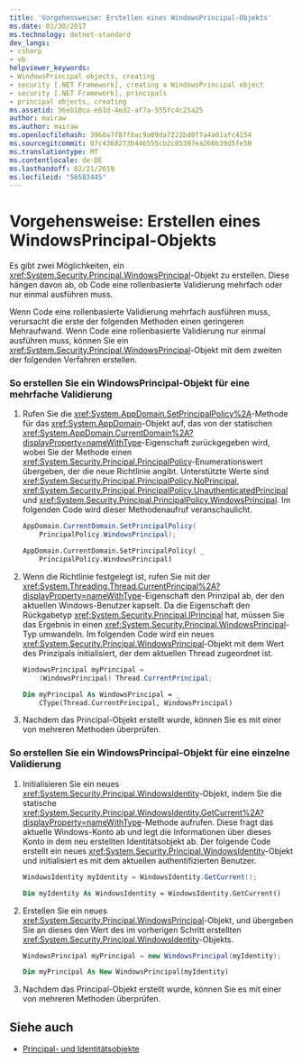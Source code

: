 ```yaml
---
title: 'Vorgehensweise: Erstellen eines WindowsPrincipal-Objekts'
ms.date: 03/30/2017
ms.technology: dotnet-standard
dev_langs:
- csharp
- vb
helpviewer_keywords:
- WindowsPrincipal objects, creating
- security [.NET Framework], creating a WindowsPrincipal object
- security [.NET Framework], principals
- principal objects, creating
ms.assetid: 56eb10ca-e61d-4ed2-af7a-555fc4c25a25
author: mairaw
ms.author: mairaw
ms.openlocfilehash: 3960a7f87f8ac9a09da7222bd0f7a4a01afc4154
ms.sourcegitcommit: 07c4368273b446555cb2c85397ea266b39d5fe50
ms.translationtype: MT
ms.contentlocale: de-DE
ms.lasthandoff: 02/21/2019
ms.locfileid: "56583445"
---
```

# <a name="how-to-create-a-windowsprincipal-object"></a>Vorgehensweise: Erstellen eines WindowsPrincipal-Objekts
Es gibt zwei Möglichkeiten, ein <xref:System.Security.Principal.WindowsPrincipal>-Objekt zu erstellen. Diese hängen davon ab, ob Code eine rollenbasierte Validierung mehrfach oder nur einmal ausführen muss.  
  
 Wenn Code eine rollenbasierte Validierung mehrfach ausführen muss, verursacht die erste der folgenden Methoden einen geringeren Mehraufwand. Wenn Code eine rollenbasierte Validierung nur einmal ausführen muss, können Sie ein <xref:System.Security.Principal.WindowsPrincipal>-Objekt mit dem zweiten der folgenden Verfahren erstellen.  
  
### <a name="to-create-a-windowsprincipal-object-for-repeated-validation"></a>So erstellen Sie ein WindowsPrincipal-Objekt für eine mehrfache Validierung  
  
1.  Rufen Sie die <xref:System.AppDomain.SetPrincipalPolicy%2A>-Methode für das <xref:System.AppDomain>-Objekt auf, das von der statischen <xref:System.AppDomain.CurrentDomain%2A?displayProperty=nameWithType>-Eigenschaft zurückgegeben wird, wobei Sie der Methode einen <xref:System.Security.Principal.PrincipalPolicy>-Enumerationswert übergeben, der die neue Richtlinie angibt. Unterstützte Werte sind <xref:System.Security.Principal.PrincipalPolicy.NoPrincipal>, <xref:System.Security.Principal.PrincipalPolicy.UnauthenticatedPrincipal> und <xref:System.Security.Principal.PrincipalPolicy.WindowsPrincipal>. Im folgenden Code wird dieser Methodenaufruf veranschaulicht.  
  
    ```csharp  
    AppDomain.CurrentDomain.SetPrincipalPolicy(  
        PrincipalPolicy.WindowsPrincipal);  
    ```  
  
    ```vb  
    AppDomain.CurrentDomain.SetPrincipalPolicy( _  
        PrincipalPolicy.WindowsPrincipal)  
    ```  
  
2.  Wenn die Richtlinie festgelegt ist, rufen Sie mit der <xref:System.Threading.Thread.CurrentPrincipal%2A?displayProperty=nameWithType>-Eigenschaft den Prinzipal ab, der den aktuellen Windows-Benutzer kapselt. Da die Eigenschaft den Rückgabetyp <xref:System.Security.Principal.IPrincipal> hat, müssen Sie das Ergebnis in einen <xref:System.Security.Principal.WindowsPrincipal>-Typ umwandeln. Im folgenden Code wird ein neues <xref:System.Security.Principal.WindowsPrincipal>-Objekt mit dem Wert des Prinzipals initialisiert, der dem aktuellen Thread zugeordnet ist.  
  
    ```csharp  
    WindowsPrincipal myPrincipal =   
        (WindowsPrincipal) Thread.CurrentPrincipal;  
    ```  
  
    ```vb  
    Dim myPrincipal As WindowsPrincipal = _  
        CType(Thread.CurrentPrincipal, WindowsPrincipal)   
    ```  
  
3.  Nachdem das Principal-Objekt erstellt wurde, können Sie es mit einer von mehreren Methoden überprüfen.  
  
### <a name="to-create-a-windowsprincipal-object-for-a-single-validation"></a>So erstellen Sie ein WindowsPrincipal-Objekt für eine einzelne Validierung  
  
1.  Initialisieren Sie ein neues <xref:System.Security.Principal.WindowsIdentity>-Objekt, indem Sie die statische <xref:System.Security.Principal.WindowsIdentity.GetCurrent%2A?displayProperty=nameWithType>-Methode aufrufen. Diese fragt das aktuelle Windows-Konto ab und legt die Informationen über dieses Konto in dem neu erstellten Identitätsobjekt ab. Der folgende Code erstellt ein neues <xref:System.Security.Principal.WindowsIdentity>-Objekt und initialisiert es mit dem aktuellen authentifizierten Benutzer.  
  
    ```csharp  
    WindowsIdentity myIdentity = WindowsIdentity.GetCurrent();  
    ```  
  
    ```vb  
    Dim myIdentity As WindowsIdentity = WindowsIdentity.GetCurrent()  
    ```  
  
2.  Erstellen Sie ein neues <xref:System.Security.Principal.WindowsPrincipal>-Objekt, und übergeben Sie an dieses den Wert des im vorherigen Schritt erstellten <xref:System.Security.Principal.WindowsIdentity>-Objekts.  
  
    ```csharp  
    WindowsPrincipal myPrincipal = new WindowsPrincipal(myIdentity);  
    ```  
  
    ```vb  
    Dim myPrincipal As New WindowsPrincipal(myIdentity)  
    ```  
  
3.  Nachdem das Principal-Objekt erstellt wurde, können Sie es mit einer von mehreren Methoden überprüfen.  
  
## <a name="see-also"></a>Siehe auch

- [Principal- und Identitätsobjekte](../../../docs/standard/security/principal-and-identity-objects.md)

